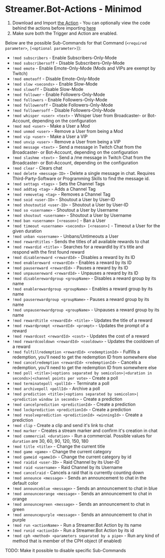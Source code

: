 # Streamer.Bot-Actions - Minimod

1. Download and Import [the Action](Minimod.sb) - You can optionally view the code behind the actions before importing [here](Minimod.cs)
2. Make sure both the Trigger and Action are enabled.

Below are the possible Sub-Commands for that Command (`<required parameter>`, `[<optional parameter>]`):
* `!mod subscribers` - Enable Subscribers-Only-Mode
* `!mod subscribersoff` - Disable Subscribers-Only-Mode
* `!mod emote` - Enable Emote-Only-Mode (Mods and VIPs are exempt by Twitch)
* `!mod emoteoff` - Disable Emote-Only-Mode
* `!mod slow <seconds>` - Enable Slow-Mode
* `!mod slowoff` - Disable Slow-Mode
* `!mod follower` - Enable Followers-Only-Mode
* `!mod followers` - Enable Followers-Only-Mode
* `!mod followeroff` - Disable Followers-Only-Mode
* `!mod followersoff` - Disable Followers-Only-Mode
* `!mod whisper <user> <text>` - Whisper User from Broadcaster- or Bot-Account, depending on the configuration
* `!mod mod <user>` - Make a User a Mod
* `!mod unmod <user>` - Remove a User from being a Mod
* `!mod vip <user>` - Make a User a VIP
* `!mod unvip <user>` - Remove a User from being a VIP
* `!mod message <text>` - Send a message in Twitch Chat from the Broadcaster- or Bot-Account, depending on the configuration
* `!mod slashme <text>` - Send a /me message in Twitch Chat from the Broadcaster- or Bot-Account, depending on the configuration
* `!mod clear` - Clears chat
* `!mod delete <message-ID>` - Delete a single message in chat. Requires Third-Party-Software or Programming Skills to find the message id.
* `!mod settags <tags>` - Sets the Channel Tags
* `!mod addtag <tag>` - Adds a Channel Tag
* `!mod removetag <tag>` - Removes a Channel Tag
* `!mod soid <user-ID>` - Shoutout a User by User-ID
* `!mod shoutoutid <user-ID>` - Shoutout a User by User-ID
* `!mod so <username>` - Shoutout a User by Username
* `!mod shoutout <username>` - Shoutout a User by Username
* `!mod ban <username> [<reason>]` - Ban a User
* `!mod timeout <username> <seconds> [<reason>]` - Timeout a User for the given duration
* `!mod unban <username>` - Unbans/Untimeouts a User
* `!mod rewardtitles` - Sends the titles of all available rewards to chat
* `!mod rewardid <title>` - Searches for a rewardId by it's title and respond with the first found reward
* `!mod disablereward <rewardId>` - Disables a reward by its ID
* `!mod enablereward <rewardId>` - Enables a reward by its ID
* `!mod pausereward <rewardId>` - Pauses a reward by its ID
* `!mod unpausereward <rewardId>` - Unpauses a reward by its ID
* `!mod disablerewardgroup <groupName>` - Disables a reward group by its name
* `!mod enablerewardgroup <groupName>` - Enables a reward group by its name
* `!mod pauserewardgroup <groupName>` - Pauses a reward group by its name
* `!mod unpauserewardgroup <groupName>` - Unpauses a reward group by its name
* `!mod rewardtitle <rewardId> <title>` - Updates the title of a reward
* `!mod rewardprompt <rewardId> <prompt>` - Updates the prompt of a reward
* `!mod rewardcost <rewardId> <cost>` - Updates the cost of a reward
* `!mod rewardcooldown <rewardId> <cooldown>` - Updates the cooldown of a reward
* `!mod fulfillredemption <rewardId> <redemptionId>` - Fulfills a redemption, you'll need to get the redemption ID from somewhere else
* `!mod cancelredemption <rewardId> <redemptionId>` - Cancels a redemption, you'll need to get the redemption ID from somewhere else
* `!mod poll <title>|<options separated by semicolon>|<duration in seconds>|<channel points per vote>` - Create a poll
* `!mod terminatepoll <pollId>` - Terminate a poll
* `!mod archivepoll <pollId>` - Archive a poll
* `!mod prediction <title>|<options separated by semicolon>|<prediction window in seconds>` - Create a prediction
* `!mod cancelprediction <predictionId>` - Create a prediction
* `!mod lockprediction <predictionId>` - Create a prediction
* `!mod resolveprediction <predictionId> <winningId>` - Create a prediction
* `!mod clip` - Create a clip and send it's link to chat
* `!mod marker` - Creates a stream marker and confirm it's creation in chat
* `!mod commercial <duration>` - Run a commercial. Possible values for `duration` are 30, 60, 90, 120, 150, 180
* `!mod title <title>` - Change the current title
* `!mod game <game>` - Change the current category
* `!mod gameid <gameId>` - Change the current category by id
* `!mod raidid <user-ID>` - Raid Channel by its User-ID
* `!mod raid <username>` - Raid Channel by its Username
* `!mod cancelraid` - Cancels a raid that is currently counting down
* `!mod announce <message>` - Sends an announcement to chat in the default color
* `!mod announceblue <message>` - Sends an announcement to chat in blue
* `!mod announceorange <message>` - Sends an announcement to chat in orange
* `!mod announcegreen <message>` - Sends an announcement to chat in green
* `!mod announcepurple <message>` - Sends an announcement to chat in purple
* `!mod run <actionName>` - Run a Streamer.Bot Action by its name
* `!mod runid <actionId>` - Run a Streamer.Bot Action by its id
* `!mod cph <method> <parameters separated by a pipe>` - Run any kind of method that is member of the CPH object (if enabled)

TODO: Make it possible to disable specific Sub-Commands
